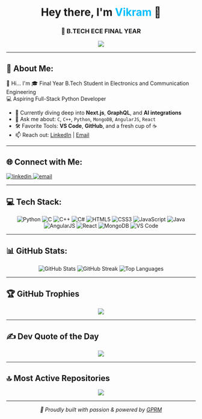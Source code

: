 <!-- Profile Header -->
<h1 align="center">Hey there, I'm <span style="color:#00BFFF">Vikram</span> 👋</h1>
<h3 align="center">🚀 B.TECH ECE FINAL YEAR</h3>

<p align="center">
  <img src="https://readme-typing-svg.herokuapp.com?font=Fira+Code&size=22&pause=1000&color=00BFFF&center=true&vCenter=true&width=500&lines=I+build+cool+things+with+Python;I+love+clean+code+%26+clever+UX;Let's+create+something+awesome!" />
</p>

---

## 💫 About Me:
👋 Hi... I'm
🎓 Final Year B.Tech Student in Electronics and Communication Engineering  
💻 Aspiring Full-Stack Python Developer  
- 🌱 Currently diving deep into **Next.js**, **GraphQL**, and **AI integrations**  
- 💬 Ask me about: `C`, `C++`, `Python`, `MongoDB`, `AngularJS`, `React`  
- 🛠️ Favorite Tools: **VS Code**, **GitHub**, and a fresh cup of ☕  
- 📫 Reach out: [LinkedIn](https://www.linkedin.com/in/vikram-m-ece-2638b1326?utm_source=share&utm_campaign=share_via&utm_content=profile&utm_medium=android_app) | [Email](mailto:vikram161104vicky@gmail.com)

---

## 🌐 Connect with Me:
<p align="left">
  <a href="https://www.linkedin.com/in/vikram-m-ece-2638b1326" target="_blank">
    <img src="https://img.shields.io/badge/LinkedIn-%230077B5.svg?style=for-the-badge&logo=linkedin&logoColor=white" alt="linkedin"/>
  </a>
  <a href="mailto:vikram161104vicky@gmail.com" target="_blank">
    <img src="https://img.shields.io/badge/Email-D14836?style=for-the-badge&logo=gmail&logoColor=white" alt="email"/>
  </a>
</p>

---

## 💻 Tech Stack:
<div align="center">
  
![Python](https://img.shields.io/badge/Python-3670A0?style=for-the-badge&logo=python&logoColor=ffdd54)
![C](https://img.shields.io/badge/C-00599C?style=for-the-badge&logo=c&logoColor=white)
![C++](https://img.shields.io/badge/C++-00599C?style=for-the-badge&logo=c%2B%2B&logoColor=white)
![C#](https://img.shields.io/badge/C%23-239120?style=for-the-badge&logo=csharp&logoColor=white)
![HTML5](https://img.shields.io/badge/HTML5-E34F26?style=for-the-badge&logo=html5&logoColor=white)
![CSS3](https://img.shields.io/badge/CSS3-1572B6?style=for-the-badge&logo=css3&logoColor=white)
![JavaScript](https://img.shields.io/badge/JavaScript-323330?style=for-the-badge&logo=javascript&logoColor=F7DF1E)
![Java](https://img.shields.io/badge/Java-ED8B00?style=for-the-badge&logo=openjdk&logoColor=white)
![AngularJS](https://img.shields.io/badge/AngularJS-E23237?style=for-the-badge&logo=angularjs&logoColor=white)
![React](https://img.shields.io/badge/React-20232A?style=for-the-badge&logo=react&logoColor=61DAFB)
![MongoDB](https://img.shields.io/badge/MongoDB-4EA94B?style=for-the-badge&logo=mongodb&logoColor=white)
![VS Code](https://img.shields.io/badge/VS%20Code-007ACC?style=for-the-badge&logo=visual-studio-code&logoColor=white)

</div>

---

## 📊 GitHub Stats:
<p align="center">
  <img src="https://github-readme-stats.vercel.app/api?username=vikram2004vs&theme=dark&hide_border=true&include_all_commits=true&count_private=true" alt="GitHub Stats" />
  <img src="https://nirzak-streak-stats.vercel.app/?user=vikram2004vs&theme=dark&hide_border=true" alt="GitHub Streak" />
  <img src="https://github-readme-stats.vercel.app/api/top-langs/?username=vikram2004vs&theme=dark&hide_border=true&layout=compact" alt="Top Languages" />
</p>

---

## 🏆 GitHub Trophies
<p align="center">
  <img src="https://github-profile-trophy.vercel.app/?username=vikram2004vs&theme=tokyonight&no-frame=false&no-bg=true&margin-w=8" />
</p>

---

## ✍️ Dev Quote of the Day
<p align="center">
  <img src="https://quotes-github-readme.vercel.app/api?type=vertical&theme=radical" />
</p>

---

## 🔝 Most Active Repositories
<p align="center">
  <img src="https://github-contributor-stats.vercel.app/api?username=vikram2004vs&limit=5&theme=jolly&combine_all_yearly_contributions=true" />
</p>

---
<p align="center">
  <i>🚀 Proudly built with passion & powered by <a href="https://gprm.itsvg.in" target="_blank">GPRM</a></i>
</p>
